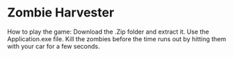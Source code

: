 # Zombie Harvester

How to play the game: 
Download the .Zip folder and extract it. 
Use the Application.exe file.
Kill the zombies before the time runs out by hitting them with your car for a few seconds. 
